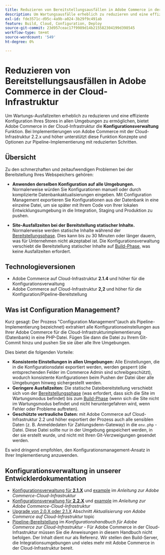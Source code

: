 ```yaml
---
title: Reduzieren von Bereitstellungsausfällen in Adobe Commerce in der Cloud-Infrastruktur
description: Um Wartungsausfälle erheblich zu reduzieren und eine effiziente Konfiguration Ihres Stores in allen Umgebungen zu ermöglichen, bietet Adobe Commerce in der Cloud-Infrastruktur die Funktion **Konfigurationsverwaltung**. Bei Implementierungen von Adobe Commerce mit der Cloud-Infrastruktur 2.2.x und höher unterstützt diese Funktion Konzepte und Optionen zur Pipeline-Implementierung mit reduzierten Schritten.
exl-id: fde3571c-d95c-4a9b-a024-3b29f9c491ab
feature: Build, Cloud, Configuration, Deploy
source-git-commit: 23d957ceac17f9989d14b215582304199d398545
workflow-type: tm+mt
source-wordcount: '549'
ht-degree: 0%

---
```


# Reduzieren von Bereitstellungsausfällen in Adobe Commerce in der Cloud-Infrastruktur

Um Wartungs-Ausfallzeiten erheblich zu reduzieren und eine effiziente Konfiguration Ihres Stores in allen Umgebungen zu ermöglichen, bietet Adobe Commerce in der Cloud-Infrastruktur die **Konfigurationsverwaltung** Funktion. Bei Implementierungen von Adobe Commerce mit der Cloud-Infrastruktur 2.2.x und höher unterstützt diese Funktion Konzepte und Optionen zur Pipeline-Implementierung mit reduzierten Schritten.

## Übersicht

Zu den schmerzhaften und zeitaufwendigen Problemen bei der Bereitstellung Ihres Webspeichers gehören:

* **Anwenden derselben Konfiguration auf alle Umgebungen.** Normalerweise würden Sie Konfigurationen manuell oder durch komplizierte Datenbankaktualisierungen eingeben. Mit Configuration Management exportieren Sie Konfigurationen aus der Datenbank in eine einzelne Datei, um sie später mit Ihrem Code von Ihrer lokalen Entwicklungsumgebung in die Integration, Staging und Produktion zu pushen.

* **Site-Ausfallzeiten bei der Bereitstellung statischer Inhalte.** Normalerweise werden statische Inhalte während der [Bereitstellungsphase](https://experienceleague.adobe.com/en/docs/commerce-cloud-service/user-guide/develop/deploy/process#deploy-phase-deploy-phase). Dies kann bis zu 30 Minuten oder länger dauern, was für Unternehmen nicht akzeptabel ist. Die Konfigurationsverwaltung verschiebt die Bereitstellung statischer Inhalte auf [Build-Phase](https://experienceleague.adobe.com/en/docs/commerce-cloud-service/user-guide/develop/deploy/process#build-phase-build-phase), was keine Ausfallzeiten erfordert.

## Technologieversionen

* Adobe Commerce auf Cloud-Infrastruktur **2.1.4** und höher für die Konfigurationsverwaltung
* Adobe Commerce auf Cloud-Infrastruktur **2,2** und höher für die Konfiguration/Pipeline-Bereitstellung

## Was ist Configuration Management?

Kurz gesagt: Der Prozess &quot;Configuration Management&quot;(auch als Pipeline-Implementierung bezeichnet) extrahiert alle Konfigurationseinstellungen aus Ihrer Adobe Commerce für die Cloud-Infrastrukturimplementierung (Datenbank) in eine PHP-Datei. Fügen Sie dann die Datei zu Ihrem Git-Commit hinzu und pushen Sie sie über alle Ihre Umgebungen.

Dies bietet die folgenden Vorteile:

* **Konsistente Einstellungen in allen Umgebungen:** Alle Einstellungen, die in die Konfigurationsdatei exportiert werden, werden gesperrt (die entsprechenden Felder im Commerce Admin sind schreibgeschützt), wodurch konsistente Konfigurationen beim Pushen der Datei über alle Umgebungen hinweg sichergestellt werden.
* **Geringere Ausfallzeiten:** Die statische Dateibereitstellung verschiebt sich von der [Bereitstellungsphase](https://experienceleague.adobe.com/en/docs/commerce-cloud-service/user-guide/develop/deploy/process#deploy-phase-deploy-phase) (was erfordert, dass sich die Site im Wartungsmodus befindet) bis zum [Build-Phase](https://experienceleague.adobe.com/en/docs/commerce-cloud-service/user-guide/develop/deploy/process#build-phase-build-phase) (wenn sich die Site nicht im Wartungsmodus befindet und nicht heruntergefahren wird, wenn Fehler oder Probleme auftreten).
* **Geschützte vertrauliche Daten:** mit Adobe Commerce auf Cloud-Infrastruktur 2.2 und höher exportiert der Prozess auch alle sensiblen Daten (z. B. Anmeldedaten für Zahlungsdenn-Gateway) in die `env.php` -Datei. Diese Datei sollte nur in der Umgebung gespeichert werden, in der sie erstellt wurde, und nicht mit Ihren Git-Verzweigungen gesendet werden.

Es wird dringend empfohlen, den Konfigurationsmanagement-Ansatz in Ihrer Implementierung anzuwenden.

## Konfigurationsverwaltung in unserer Entwicklerdokumentation

* [Konfigurationsverwaltung für **2.1.X**](https://experienceleague.adobe.com/docs/commerce-cloud-service/user-guide/configure-store/store-settings.html) und [example](https://experienceleague.adobe.com/docs/commerce-cloud-service/user-guide/configure-store/store-settings.html) im *Anleitung zur Adobe Commerce-Cloud-Infrastruktur*
* [Konfigurationsverwaltung für **2.2.X**](https://experienceleague.adobe.com/docs/commerce-cloud-service/user-guide/configure-store/store-settings.html) und [example](https://experienceleague.adobe.com/docs/commerce-cloud-service/user-guide/configure-store/store-settings.html) im *Anleitung zur Adobe Commerce-Cloud-Infrastruktur*
* [Upgrade von 2.0.X oder 2.1.X](https://experienceleague.adobe.com/docs/commerce-cloud-service/user-guide/develop/upgrade/commerce-version.html#upgrade-from-older-versions) Abschnitt *Aktualisierung von Adobe Commerce auf Cloud-Infrastruktur* topic
* [Pipeline-Bereitstellung](https://experienceleague.adobe.com/docs/commerce-operations/configuration-guide/deployment/overview.html) im *Konfigurationshandbuch für Adobe Commerce zur Cloud-Infrastruktur* - Für Adobe Commerce in der Cloud-Infrastruktur müssen Sie die Anweisungen in diesem Handbuch nicht befolgen. Der Inhalt dient nur als Referenz. Wir stellen den Build-Server, die Integrationsumgebungen und vieles mehr mit Adobe Commerce in der Cloud-Infrastruktur bereit.
